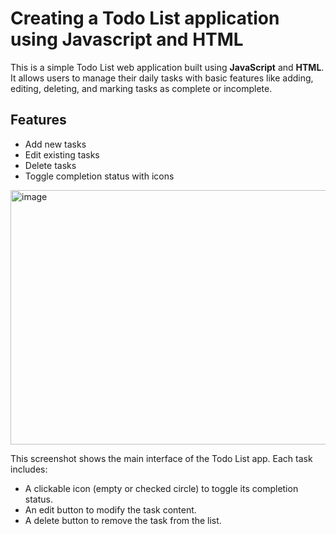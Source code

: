 # Creating a Todo List application using Javascript and HTML

This is a simple Todo List web application built using **JavaScript** and **HTML**. It allows users to manage their daily tasks with basic features like adding, editing, deleting, and marking tasks as complete or incomplete.

## Features

- Add new tasks
- Edit existing tasks
- Delete tasks
- Toggle completion status with icons

<img width="523" height="407" alt="image" src="https://github.com/user-attachments/assets/e0250d9b-fbb0-4857-a9ea-97bcf84a4164" />

This screenshot shows the main interface of the Todo List app. Each task includes:
- A clickable icon (empty or checked circle) to toggle its completion status.
- An edit button to modify the task content.
- A delete button to remove the task from the list.
